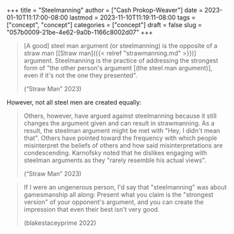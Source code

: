 +++
title = "Steelmanning"
author = ["Cash Prokop-Weaver"]
date = 2023-01-10T11:17:00-08:00
lastmod = 2023-11-10T11:19:11-08:00
tags = ["concept", "concept"]
categories = ["concept"]
draft = false
slug = "057b0009-21be-4e62-9a0b-1166c8002d07"
+++

> [A good] steel man argument (or steelmanning) is the opposite of a straw man [[Straw man]({{< relref "strawmanning.md" >}})] argument. Steelmanning is the practice of addressing the strongest form of "the other person's argument [(the steel man argument)], even if it's not the one they presented".
>
> (“Straw Man” 2023)

However, not all steel men are created equally:

> Others, however, have argued against steelmanning because it still changes the argument given and can result in strawmanning. As a result, the steelman argument might be met with "Hey, I didn't mean that". Others have pointed toward the frequency with which people misinterpret the beliefs of others and how said misinterpretations are condescending. Karnofsky noted that he dislikes engaging with steelman arguments as they "rarely resemble his actual views".
>
> (“Straw Man” 2023)

<!--quoteend-->

> If I were an ungenerous person, I'd say that "steelmanning" was about gamesmanship all along: Present what you claim is the "strongest version" of your opponent's argument, and you can create the impression that even their best isn't very good.
>
> (blakestaceyprime 2022)
